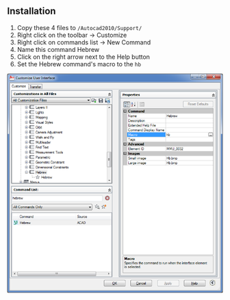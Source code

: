 ## Installation

1. Copy these 4 files to `/Autocad2010/Support/`
2. Right click on the toolbar -> Customize
3. Right click on commands list -> New Command
4. Name this command Hebrew
5. Click on the right arrow next to the Help button
6. Set the Hebrew command's macro to the `hb`

![Instructions](https://raw.githubusercontent.com/dutzi/AutoCAD-Hebrew-Fix/master/Instructions.png "Instructions")
